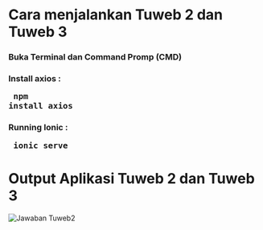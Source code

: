 # Cara menjalankan Tuweb 2 dan Tuweb 3

### Buka Terminal dan Command Promp (CMD)
### Install axios : <pre> npm install axios </pre>
### Running Ionic : <pre> ionic serve </pre>

# Output Aplikasi Tuweb 2 dan Tuweb 3

![Jawaban Tuweb2](https://github.com/afandi-nat/mobileprogramming-ut-2023/assets/148707873/8c1cbed0-e3bc-4dac-bb68-b7dcd86375af)
